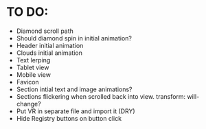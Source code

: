 # TO DO:

* Diamond scroll path
* Should diamond spin in initial animation?
* Header initial animation
* Clouds initial animation
* Text lerping
* Tablet view
* Mobile view
* Favicon
* Section intial text and image animations?
* Sections flickering when scrolled back into view. transform: will-change?
* Put VR in separate file and import it (DRY)
* Hide Registry buttons on button click

